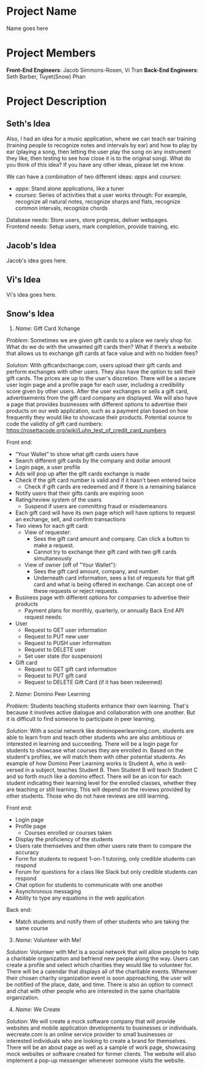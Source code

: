 # Project Name
Name goes here

# Project Members
**Front-End Engineers**: Jacob Simmons-Rosen, Vi Tran 
**Back-End Engineers**: Seth Barber, Tuyet(Snow) Phan

# Project Description
## Seth's Idea
Also, I had an idea for a music application, where we can teach ear training (training people to recognize notes and intervals by ear) 
and how to play by ear (playing a song, then letting the user play the song on any instrument they like, then testing to see how close 
it is to the original song). What do you think of this idea? If you have any other ideas, please let me know.

We can have a combination of two different ideas: *apps* and *courses*:
* *apps*:     Stand alone applications, like a tuner
* *courses*: Series of activities that a user works through: For example, recognize all natural notes, 
             recognize sharps and flats, recognize common intervals, recognize chords

Database needs: Store users, store progress, deliver webpages.\
Frontend needs: Setup users, mark completion, provide training, etc.

## Jacob's Idea
Jacob's idea goes here.

## Vi's Idea
Vi's idea goes here.

## Snow's Idea
1. *Name*: Gift Card Xchange 

*Problem*: Sometimes we are given gift cards to a place we rarely shop for. What do we do with the unwanted gift cards then? What if there’s a website that allows us to exchange gift cards at face value and with no hidden fees? 

*Solution*: With giftcardxchange.com, users upload their gift cards and perform exchanges with other users. They also have the option to sell their gift cards. The prices are up to the user's discretion. There will be a secure user login page and a profile page for each user, including a credibility score given by other users. After the user exchanges or sells a gift card, advertisements from the gift card company are displayed. We will also have a page that provides businesses with different options to advertise their products on our web application, such as a payment plan based on how frequently they would like to showcase their products. 
Potential source to code the validity of gift card numbers: https://rosettacode.org/wiki/Luhn_test_of_credit_card_numbers

  Front end:
  * “Your Wallet” to show what gift cards users have
  * Search different gift cards by the company and dollar amount
  * Login page, a user profile
  * Ads will pop up after the gift cards exchange is made
  * Check if the gift card number is valid and if it hasn’t been entered twice
      * Check if gift cards are redeemed and if there is a remaining balance 
  * Notify users that their gifts cards are expiring soon  
  * Rating/review system of the users 
      * Suspend if users are committing fraud or misdemeanors 
  * Each gift card will have its own page which will have options to request an exchange, sell, and confirm transactions 
  * Two views for each gift card:
      * View of requester:
          * Sees the gift card amount and company. Can click a button to make a request.
          * Cannot try to exchange their gift card with two gift cards simultaneously
      * View of owner (off of "Your Wallet"):
          * Sees the gift card amount, company, and number.
          * Underneath card information, sees a list of requests for that gift card and what is being offered in exchange. Can accept one of these requests or        reject requests.
  * Business page with different options for companies to advertise their products
      * Payment plans for monthly, quarterly, or annually
Back End API request needs:
  * User
      * Request to GET user information
      * Request to PUT new user
      * Request to PUSH user information
      * Request to DELETE user
      * Set user state (for suspension)
  * Gift card
      * Request to GET gift card information
      * Request to PUT gift card
      * Request to DELETE Gift Card (if it has been redeemed)


2. *Name*: Domino Peer Learning

*Problem*: Students teaching students enhance their own learning. That's because it involves active dialogue and collaboration with one another. But it is difficult to find someone to participate in peer learning. 

*Solution*: With a social network like dominopeerlearning.com, students are able to learn from and teach other students who are also ambitious or interested in learning and succeeding. There will be a login page for students to showcase what courses they are enrolled in. Based on the student's profiles, we will match them with other potential students. An example of how Domino Peer Learning works is Student A, who is well-versed in a subject, teaches Student B. Then Student B will teach Student C and so forth much like a domino effect. There will be an icon for each student indicating their learning level for the enrolled classes, whether they are teaching or still learning. This will depend on the reviews provided by other students. Those who do not have reviews are still learning. 

Front end:
  * Login page
  * Profile page
    * Courses enrolled or courses taken
  * Display the proficiency of the students
  * Users rate themselves and then other users rate them to compare the accuracy 
  * Form for students to request 1-on-1 tutoring, only credible students can respond
  * Forum for questions for a class like Slack but only credible students can respond 
  * Chat option for students to communicate with one another
  * Asynchronous messaging
  * Ability to type any equations in the web application

Back end:
  * Match students and notify them of other students who are taking the same course


3. *Name*: Volunteer with Me! 

*Solution*: Volunteer with Me! is a social network that will allow people to help a charitable organization and befriend new people along the way. Users can create a profile and select which charities they would like to volunteer for. There will be a calendar that displays all of the charitable events. Whenever their chosen charity organization event is soon approaching, the user will be notified of the place, date, and time. There is also an option to connect and chat with other people who are interested in the same charitable organization. 


4. *Name*: We Create

*Solution*: We will create a mock software company that will provide websites and mobile application developments to businesses or individuals. wecreate.com is an online service provider to small businesses or interested individuals who are looking to create a brand for themselves. There will be an about page as well as a sample of work page, showcasing mock websites or software created for former clients. The website will also implement a pop-up messenger whenever someone visits the website.
